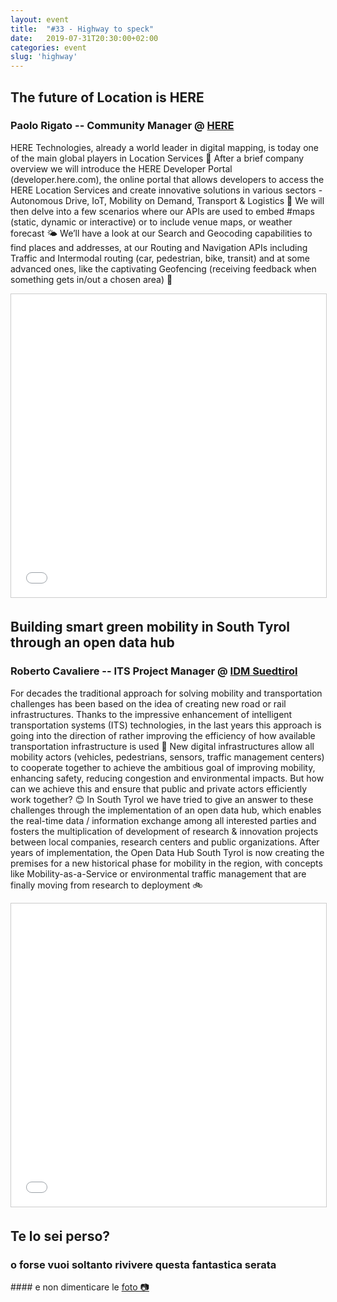 ```yaml
---
layout: event
title:  "#33 - Highway to speck"
date:   2019-07-31T20:30:00+02:00
categories: event
slug: 'highway'
---
```


## The future of Location is HERE
### Paolo Rigato -- Community Manager @ [HERE](//www.here.com/)

HERE Technologies, already a world leader in digital mapping, is today one of the main global players in Location Services 📍 After a brief company overview we will introduce the HERE Developer Portal (developer.here.com), the online portal that allows developers to access the HERE Location Services and create innovative solutions in various sectors - Autonomous Drive, IoT, Mobility on Demand, Transport & Logistics 🚎 We will then delve into a few scenarios where our APIs are used to embed #maps (static, dynamic or interactive) or to include venue maps, or weather forecast 🌤 We’ll have a look at our Search and Geocoding capabilities to find places and addresses, at our Routing and Navigation APIs including Traffic and Intermodal routing (car, pedestrian, bike, transit) and at some advanced ones, like the captivating Geofencing (receiving feedback when something gets in/out a chosen area) 🚏

<iframe src="//www.slideshare.net/slideshow/embed_code/key/V6QUrY7zGyxL4" width="595" height="485" frameborder="0" marginwidth="0" marginheight="0" scrolling="no" style="border:1px solid #CCC; border-width:1px; margin-bottom:5px; max-width: 100%;" allowfullscreen> </iframe>

## Building smart green mobility in South Tyrol through an open data hub
### Roberto Cavaliere -- ITS Project Manager @ [IDM Suedtirol](//www.idm-suedtirol.com/en/home.html)

For decades the traditional approach for solving mobility and transportation challenges has been based on the idea of creating new road or rail infrastructures. Thanks to the impressive enhancement of intelligent transportation systems (ITS) technologies, in the last years this approach is going into the direction of rather improving the efficiency of how available transportation infrastructure is used 🚌 New digital infrastructures allow all mobility actors (vehicles, pedestrians, sensors, traffic management centers) to cooperate together to achieve the ambitious goal of improving mobility, enhancing safety, reducing congestion and environmental impacts. But how can we achieve this and ensure that public and private actors efficiently work together? 😊 In South Tyrol we have tried to give an answer to these challenges through the implementation of an open data hub, which enables the real-time data / information exchange among all interested parties and fosters the multiplication of development of research & innovation projects between local companies, research centers and public organizations. After years of implementation, the Open Data Hub South Tyrol is now creating the premises for a new historical phase for mobility in the region, with concepts like Mobility-as-a-Service or environmental traffic management that are finally moving from research to deployment 🚲

<iframe src="//www.slideshare.net/slideshow/embed_code/key/9fZdRuRtgz0OS3" width="595" height="485" frameborder="0" marginwidth="0" marginheight="0" scrolling="no" style="border:1px solid #CCC; border-width:1px; margin-bottom:5px; max-width: 100%;" allowfullscreen> </iframe>

## Te lo sei perso?
### o forse vuoi soltanto rivivere questa fantastica serata
<section class="fb-links">
<!--
#### Dai un'occhiata al video
<iframe class="video-embed" src="https://www.facebook.com/plugins/video.php?href=https%3A%2F%2Fwww.facebook.com%2Fspeckandtech%2Fvideos%2F393625007935823%2F&width=500&show_text=false&appId=577818005714647&height=281" width="500" height="281" style="border:none;overflow:hidden" scrolling="no" frameborder="0" allowTransparency="true" allow="encrypted-media" allowFullScreen="true"></iframe> -->
#### e non dimenticare le <a id="fb_photo_album" class="btn-facebook" target="_blank" href="//www.facebook.com/pg/speckandtech/photos/?tab=album&album_id=1212680662263220">foto &#128247;</a>
</section>

